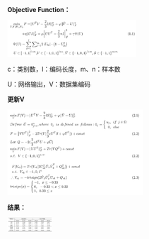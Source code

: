 **Objective Function：**

<img src=".\objective.png" style="zoom:30%;" />

c：类别数，l：编码长度，m、n：样本数

U：网络输出，V：数据集编码



**更新V**

<img src=".\solve.png" style="zoom:30%;" />

**结果：**

<img src=".\result.png" style="zoom:10%;" />

